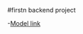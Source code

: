 #firstn  backend project

-[Model link](https://app.eraser.io/workspace/YtPqZ1VogxGy1jzIDkzj?origin=share)